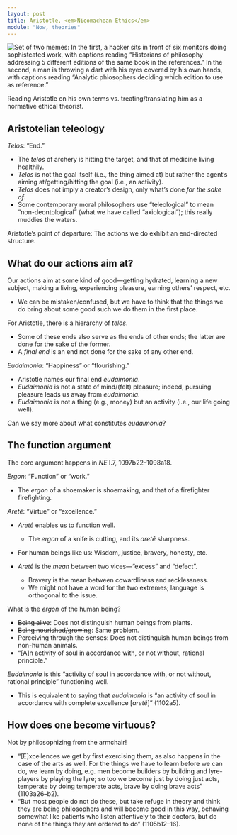 ```yaml
---
layout: post
title: Aristotle, <em>Nicomachean Ethics</em>
module: "Now, theories"
---
```


<img src="{{ site.baseurl }}/assets/5-DIFFERENT-EDITIONS.jpeg" class="img-fluid mb-5" alt="Set of two memes: In the first, a hacker sits in front of six monitors doing sophistcated work, with captions reading “Historians of philosophy addressing 5 different editions of the same book in the references.” In the second, a man is throwing a dart with his eyes covered by his own hands, with captions reading “Analytic phiosophers deciding which edition to use as reference.”">

Reading Aristotle on his own terms vs. treating/translating him as a normative ethical theorist.

## Aristotelian teleology

*Telos*: “End.”

- The *telos* of archery is hitting the target, and that of medicine living healthily.
- *Telos* is not the goal itself (i.e., the thing aimed at) but rather the agent’s aiming at/getting/hitting the goal (i.e., an activity).
- *Telos* does not imply a creator’s design, only what’s done *for the sake of*.
- Some contemporary moral philosophers use “teleological” to mean “non-deontological” (what we have called “axiological”); this really muddies the waters.

Aristotle’s point of departure: The actions we do exhibit an end-directed structure.

## What do our actions aim at?

Our actions aim at some kind of good—getting hydrated, learning a new subject, making a living, experiencing pleasure, earning others’ respect, etc.

- We can be mistaken/confused, but we have to think that the things we do bring about some good such we do them in the first place.

For Aristotle, there is a hierarchy of *telos*.

- Some of these ends also serve as the ends of other ends; the latter are done for the sake of the former.
- A *final end* is an end not done for the sake of any other end.

*Eudaimonia*: “Happiness” or “flourishing.”

- Aristotle names our final end *eudaimonia*.
- *Eudaimonia* is not a state of mind/(felt) pleasure; indeed, pursuing pleasure leads us away from *eudaimonia*.
- *Eudaimonia* is not a thing (e.g., money) but an activity (i.e., our life going well).

Can we say more about what constitutes *eudaimonia*?

## The function argument

The core argument happens in *NE* I.7, 1097b22–1098a18.

*Ergon*: “Function” or “work.”

- The *ergon* of a shoemaker is shoemaking, and that of a firefighter firefighting.

*Aretê*: “Virtue” or “excellence.”

- *Aretê* enables us to function well.
  - The *ergon* of a knife is cutting, and its *aretê* sharpness.

- For human beings like us: Wisdom, justice, bravery, honesty, etc.
- *Aretê* is the *mean* between two vices—“excess” and “defect”.
  - Bravery is the mean between cowardliness and recklessness.
  - We might not have a word for the two extremes; language is orthogonal to the issue.


What is the *ergon* of the human being?

- <del>Being alive</del>: Does not distinguish human beings from plants.
- <del>Being nourished/growing</del>: Same problem.
- <del>Perceiving through the senses</del>: Does not distinguish human beings from non-human animals.
- “[A]n activity of soul in accordance with, or not without, rational principle.”

*Eudaimonia* is this “activity of soul in accordance with, or not without, rational principle” functioning well.

- This is equivalent to saying that *eudaimonia* is “an activity of soul in accordance with complete excellence [*aretê*]” (1102a5).

## How does one become virtuous?

Not by philosophizing from the armchair!

- “[E]xcellences we get by first exercising them, as also happens in the case of the arts as well. For the things we have to learn before we can do, we learn by doing, e.g. men become builders by building and lyre-players by playing the lyre; so too we become just by doing just acts, temperate by doing temperate acts, brave by doing brave acts” (1103a26–b2).
- “But most people do not do these, but take refuge in theory and think they are being philosophers and will become good in this way, behaving somewhat like patients who listen attentively to their doctors, but do none of the things they are ordered to do” (1105b12–16).
